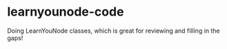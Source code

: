 # learnyounode-code
Doing LearnYouNode classes, which is great for reviewing and filling in the gaps!
